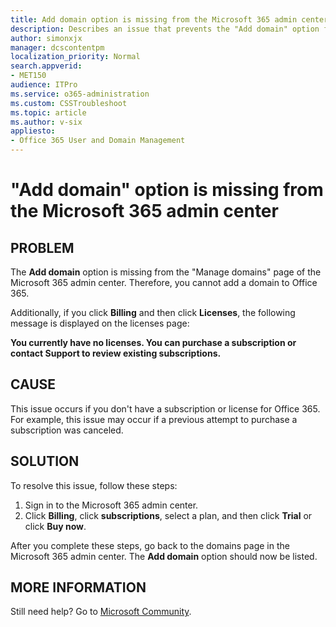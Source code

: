 ```yaml
---
title: Add domain option is missing from the Microsoft 365 admin center
description: Describes an issue that prevents the "Add domain" option from being displayed on the "Manage domains" page of the Microsoft 365 admin center. Provides a resolution.
author: simonxjx
manager: dcscontentpm
localization_priority: Normal
search.appverid: 
- MET150
audience: ITPro
ms.service: o365-administration
ms.custom: CSSTroubleshoot
ms.topic: article
ms.author: v-six
appliesto:
- Office 365 User and Domain Management
---
```


# "Add domain" option is missing from the Microsoft 365 admin center

## PROBLEM

The **Add domain** option is missing from the "Manage domains" page of the Microsoft 365 admin center. Therefore, you cannot add a domain to Office 365.

Additionally, if you click **Billing** and then click **Licenses**, the following message is displayed on the licenses page:

**You currently have no licenses. You can purchase a subscription or contact Support to review existing subscriptions.**

## CAUSE

This issue occurs if you don't have a subscription or license for Office 365. For example, this issue may occur if a previous attempt to purchase a subscription was canceled.

## SOLUTION

To resolve this issue, follow these steps:

1. Sign in to the Microsoft 365 admin center.
2. Click **Billing**, click **subscriptions**, select a plan, and then click **Trial** or click **Buy now**.

After you complete these steps, go back to the domains page in the Microsoft 365 admin center. The **Add domain** option should now be listed.

## MORE INFORMATION

Still need help? Go to [Microsoft Community](https://answers.microsoft.com/).
